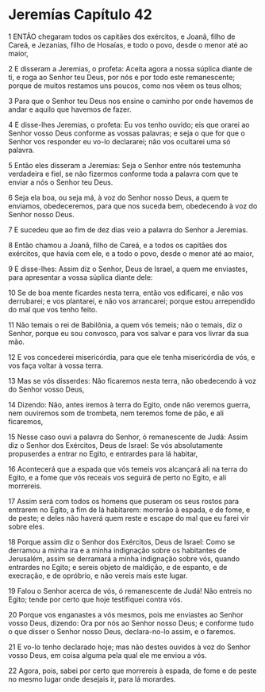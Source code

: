 # Jeremías Capítulo 42

1	ENTÃO chegaram todos os capitães dos exércitos, e Joanã, filho de Careá, e Jezanias, filho de Hosaías, e todo o povo, desde o menor até ao maior,

2	E disseram a Jeremias, o profeta: Aceita agora a nossa súplica diante de ti, e roga ao Senhor teu Deus, por nós e por todo este remanescente; porque de muitos restamos uns poucos, como nos vêem os teus olhos;

3	Para que o Senhor teu Deus nos ensine o caminho por onde havemos de andar e aquilo que havemos de fazer.

4	E disse-lhes Jeremias, o profeta: Eu vos tenho ouvido; eis que orarei ao Senhor vosso Deus conforme as vossas palavras; e seja o que for que o Senhor vos responder eu vo-lo declararei; não vos ocultarei uma só palavra.

5	Então eles disseram a Jeremias: Seja o Senhor entre nós testemunha verdadeira e fiel, se não fizermos conforme toda a palavra com que te enviar a nós o Senhor teu Deus.

6	Seja ela boa, ou seja má, à voz do Senhor nosso Deus, a quem te enviamos, obedeceremos, para que nos suceda bem, obedecendo à voz do Senhor nosso Deus.

7	E sucedeu que ao fim de dez dias veio a palavra do Senhor a Jeremias.

8	Então chamou a Joanã, filho de Careá, e a todos os capitães dos exércitos, que havia com ele, e a todo o povo, desde o menor até ao maior,

9	E disse-lhes: Assim diz o Senhor, Deus de Israel, a quem me enviastes, para apresentar a vossa súplica diante dele:

10	Se de boa mente ficardes nesta terra, então vos edificarei, e não vos derrubarei; e vos plantarei, e não vos arrancarei; porque estou arrependido do mal que vos tenho feito.

11	Não temais o rei de Babilônia, a quem vós temeis; não o temais, diz o Senhor, porque eu sou convosco, para vos salvar e para vos livrar da sua mão.

12	E vos concederei misericórdia, para que ele tenha misericórdia de vós, e vos faça voltar à vossa terra.

13	Mas se vós disserdes: Não ficaremos nesta terra, não obedecendo à voz do Senhor vosso Deus,

14	Dizendo: Não, antes iremos à terra do Egito, onde não veremos guerra, nem ouviremos som de trombeta, nem teremos fome de pão, e ali ficaremos,

15	Nesse caso ouvi a palavra do Senhor, ó remanescente de Judá: Assim diz o Senhor dos Exércitos, Deus de Israel: Se vós absolutamente propuserdes a entrar no Egito, e entrardes para lá habitar,

16	Acontecerá que a espada que vós temeis vos alcançará ali na terra do Egito, e a fome que vós receais vos seguirá de perto no Egito, e ali morrereis.

17	Assim será com todos os homens que puseram os seus rostos para entrarem no Egito, a fim de lá habitarem: morrerão à espada, e de fome, e de peste; e deles não haverá quem reste e escape do mal que eu farei vir sobre eles.

18	Porque assim diz o Senhor dos Exércitos, Deus de Israel: Como se derramou a minha ira e a minha indignação sobre os habitantes de Jerusalém, assim se derramará a minha indignação sobre vós, quando entrardes no Egito; e sereis objeto de maldição, e de espanto, e de execração, e de opróbrio, e não vereis mais este lugar.

19	Falou o Senhor acerca de vós, ó remanescente de Judá! Não entreis no Egito; tende por certo que hoje testifiquei contra vós.

20	Porque vos enganastes a vós mesmos, pois me enviastes ao Senhor vosso Deus, dizendo: Ora por nós ao Senhor nosso Deus; e conforme tudo o que disser o Senhor nosso Deus, declara-no-lo assim, e o faremos.

21	E vo-lo tenho declarado hoje; mas não destes ouvidos à voz do Senhor vosso Deus, em coisa alguma pela qual ele me enviou a vós.

22	Agora, pois, sabei por certo que morrereis à espada, de fome e de peste no mesmo lugar onde desejais ir, para lá morardes.

